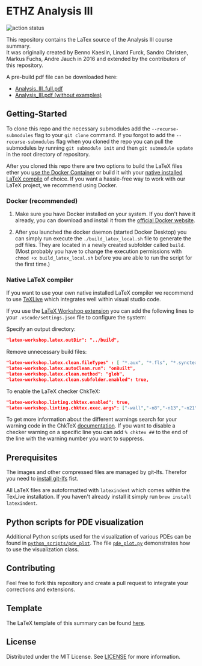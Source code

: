 # ETHZ Analysis III

![action status](https://github.com/meiertobias/eth-analysis-3/actions/workflows/build_deploy.yml/badge.svg)

This repository contains the LaTex source of the Analysis III course summary.  
It was originally created by Benno Kaeslin, Linard Furck, Sandro Christen, Markus Fuchs, Andre Jauch in 2016 and extended by the contributors of this repository.

A pre-build pdf file can be downloaded here:

- [Analysis_III_full.pdf](https://meiertobias.github.io/eth-analysis-3/analysis_III_full.pdf)
- [Analysis_III.pdf (without examples)](https://meiertobias.github.io/eth-analysis-3/analysis_III.pdf)

## Getting-Started

To clone this repo and the necessary submodules add the `--recurse-submodules` flag to your `git clone` command. If you forgot to add the `--recurse-submodules` flag when you cloned the repo you can pull the submodules by running `git submodule init` and then `git submodule update` in the root directory of repository.

After you cloned this repo there are two options to build the LaTeX files ether you [use the Docker Container](#docker-recommended) or build it with your [native installed LaTeX compile](#native-latex-compiler) of choice.
If you want a hassle-free way to work with our LaTeX project, we recommend using Docker.

### Docker (recommended)

1. Make sure you have Docker installed on your system. If you don't have it already, you can download and install it from the [official Docker website](https://www.docker.com/get-started/).

2. After you launched the docker daemon (started Docker Desktop) you can simply run execute the `./build_latex_local.sh` file to generate the pdf files. They are located in a newly created subfolder called `build`.  
(Most probably you have to change the execution permissions with `chmod +x build_latex_local.sh` before you are able to run the script for the first time.)

### Native LaTeX compiler

If you want to use your own native installed LaTeX compiler we recommend to use [TeXLive](https://www.tug.org/texlive/) which integrates well within visual studio code.

If you use the [LaTeX Workshop extension](vscode:extension/James-Yu.latex-workshop) you can add the following lines to your `.vscode/settings.json` file to configure the system:

Specify an output directory:

```json
"latex-workshop.latex.outDir": "../build",
```

Remove unnecessary build files:

```json
"latex-workshop.latex.clean.fileTypes" : [ "*.aux", "*.fls", "*.synctex.gz", "*.out", "*.log", "*.fdb_latexmk" ],
"latex-workshop.latex.autoClean.run": "onBuilt",
"latex-workshop.latex.clean.method": "glob",
"latex-workshop.latex.clean.subfolder.enabled": true,
```

To enable the LaTeX checker ChkTeX:

```json
"latex-workshop.linting.chktex.enabled": true, 
"latex-workshop.linting.chktex.exec.args": ["-wall","-n8","-n13","-n21","-n22","-n30","-n46","-e16","-q"],
```

To get more information about the different warnings search for your warning code in the ChkTeX [documentation](https://mirror.init7.net/ctan/support/chktex/ChkTeX.pdf). If you want to disable a checker warning on a specific line you can add `% chktex ##` to the end of the line with the warning number you want to suppress.

## Prerequisites

The images and other compressed files are managed by git-lfs. Therefor you need to [install git-lfs](https://git-lfs.com/) fist.

All LaTeX files are autoformatted with `latexindent` which comes within the TexLive installation. If you haven't already install it simply run `brew install latexindent`.

## Python scripts for PDE visualization

Additional Python scripts used for the visualization of various PDEs can be found in [`python_scripts/pde_plot`](python_scripts/pde_plot/). The file [`pde_plot.py`](python_scripts/pde_plot/pde_plot.py) demonstrates how to use the visualization class.

## Contributing

Feel free to fork this repository and create a pull request to integrate your corrections and extensions.

## Template

The LaTeX template of this summary can be found [here](https://github.com/MeierTobias/eth-summary-template).

## License

Distributed under the MIT License. See [LICENSE](LICENSE) for more information.
